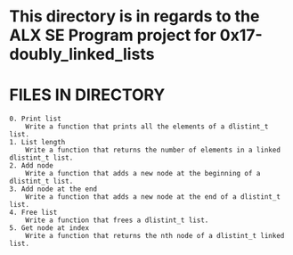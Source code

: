 # This directory is in regards to the ALX SE Program project for 0x17-doubly_linked_lists

# FILES IN DIRECTORY

    0. Print list 
        Write a function that prints all the elements of a dlistint_t list.
    1. List length 
        Write a function that returns the number of elements in a linked dlistint_t list.
    2. Add node
        Write a function that adds a new node at the beginning of a dlistint_t list.
    3. Add node at the end 
        Write a function that adds a new node at the end of a dlistint_t list.
    4. Free list 
        Write a function that frees a dlistint_t list.
    5. Get node at index
        Write a function that returns the nth node of a dlistint_t linked list.